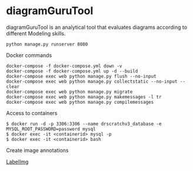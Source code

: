diagramGuruTool
=================

diagramGuruTool is an analytical tool that evaluates diagrams according to different Modeling skills.

```
python manage.py runserver 8080
```

Docker commands
```
docker-compose -f docker-compose.yml down -v
docker-compose -f docker-compose.yml up -d --build
docker-compose exec web python manage.py flush --no-input
docker-compose exec web python manage.py collectstatic --no-input --clear
docker-compose exec web python manage.py migrate
docker-compose exec web python manage.py makemessages -l tr
docker-compose exec web python manage.py compilemessages
```

Access to containers
```
$ docker run -d -p 3306:3306 --name drscratchv3_database -e MYSQL_ROOT_PASSWORD=password mysql
$ docker exec -it <containerid> mysql -p
$ docker exec -it <containerid> bash
```

Create image annotations

[LabelImg](https://github.com/tzutalin/labelImg)


